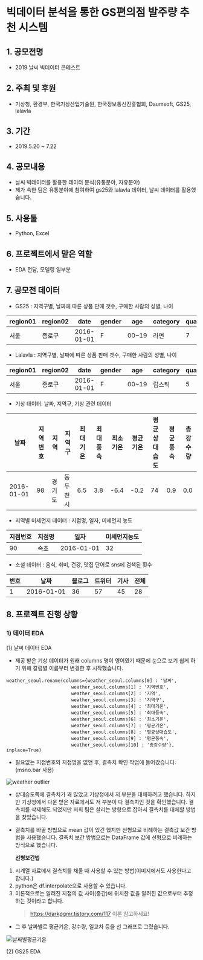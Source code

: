 # 빅데이터 분석을 통한 GS편의점 발주량 추천 시스템
## 1. 공모전명 
 - 2019 날씨 빅데이터 콘테스트
## 2. 주최 및 후원 
 - 기상청, 환경부, 한국기상산업기술원, 한국정보통신진흥협회, Daumsoft, GS25, lalavla
## 3. 기간 
 - 2019.5.20 ~ 7.22
## 4. 공모내용
 - 날씨 빅데이터를 활용한 데이터 분석(유통분야, 자유분야)
 - 제가 속한 팀은 유통분야에 참여하여 gs25와 lalavla 데이터, 날씨 데이터를 활용했습니다.
 
## 5. 사용툴
 - Python, Excel

## 6. 프로젝트에서 맡은 역할
 - EDA 전담, 모델링 일부분

## 7. 공모전 데이터
 - GS25 : 지역구별, 날짜에 따른 상품 판매 갯수, 구매한 사람의 성별, 나이
 
|region01|region02|date|gender|age|category|quantity|
|--------|--------|----|------|---|--------|--------|
|서울|종로구|2016-01-01|F|00~19|라면|7|

- Lalavla : 지역구별, 날짜에 따른 상품 판매 갯수, 구매한 사람의 성별, 나이

|region01|region02|date|gender|age|category|quantity|
|--------|--------|----|------|---|--------|--------|
|서울|종로구|2016-01-01|F|00~19|립스틱|5|

- 기상 데이터: 날짜, 지역구, 기상 관련 데이터

|날짜|지역번호|지역|지역구|최대기온|최대풍속|최소기온|평균기온|평균상대습도|평균풍속|총강수량|
|-----------|-------|--------|--------|--------|---------|-------|-------|-----------|---------|--------|
|2016-01-01|98|경기도|동두천시|6.5|3.8|-6.4|-0.2|74|0.9|0.0|

- 지역별 미세먼지 데이터 : 지점명, 일자, 미세먼지 농도

|지점번호|지점명|일자|미세먼지농도|
|--------|-----|----|-----------|
|90|속초|2016-01-01|32|

- 소셜 데이터 : 음식, 취미, 건강, 맛집 단어로 sns에 검색된 횟수

|번호|날짜|블로그|트위터|기사|전체|
|----|----|-----|-----|----|----|
|1|2016-01-01|36|57|45|28|120


## 8. 프로젝트 진행 상황
### 1) 데이터 EDA
(1) 날씨 데이터 EDA

 - 제공 받은 기상 데이터가 원래 columns 명이 영어였기 때문에 눈으로 보기 쉽게 하기 위해 칼럼별 이름부터 변경한 후 시작했습니다.
~~~
weather_seoul.rename(columns={weather_seoul.columns[0] : '날짜',
                        weather_seoul.columns[1] : '지역번호',
                        weather_seoul.columns[2] : '지역',
                        weather_seoul.columns[3] : '지역구',
                        weather_seoul.columns[4] : '최대기온',
                        weather_seoul.columns[5] : '최대풍속',
                        weather_seoul.columns[6] : '최소기온',
                        weather_seoul.columns[7] : '평균기온',
                        weather_seoul.columns[8] : '평균상대습도',
                        weather_seoul.columns[9] : '평균풍속',
                        weather_seoul.columns[10] : '총강수량'}, inplace=True)
~~~

- 필요없는 지점번호와 지점명을 없앤 후, 결측치 확인 작업에 들어갔습니다.
  (msno.bar 사용)
  
![weather outlier](https://user-images.githubusercontent.com/49123169/72800709-5147c480-3c8b-11ea-8c93-a48482b40ceb.PNG)

- 상대습도쪽에 결측치가 꽤 많았고 기상청에서 저 부분을 대체하려고 했습니다. 하지만 기상청에서 다운 받은 자료에서도 저 부분이
  다 결측치인 것을 확인했습니다. 결측치를 삭제해도 되었지만 저희 팀은 살리는 방향으로 잡아서 결측치를 대체할 방법을 찾았습니다.
- 결측치를 바꿀 방법으로 mean 값이 있긴 했지만 선형으로 비례하는 결측값 보간 방법을 사용했습니다.
  결측치 보간 방법으로는 DataFrame 값에 선형으로 비례하는 방식으로 했습니다.
  
 
 
  **선형보간법**
 1. 시계열 자료에서 결측치를 채울 때 사용할 수 있는 방법(이미지에서도 사용한다고 합니다.)
 2. python은 df.interpolate으로 사용할 수 있습니다.
 3. 이론적으로는 알려진 지점의 값 사이(중간)에 위치한 값을 알려진 값으로부터 추정하는 것이라고 합니다.
    >https://darkpgmr.tistory.com/117 이론 참고하세요!

 - 그 후 날짜별로 평균기온, 강수량, 일교차 등을 선 그래프로 그렸습니다.
 
![날짜별평균기온](https://user-images.githubusercontent.com/49123169/72806607-ddacb400-3c98-11ea-8b32-d3a7e0d9a04f.PNG)


(2) GS25 EDA
